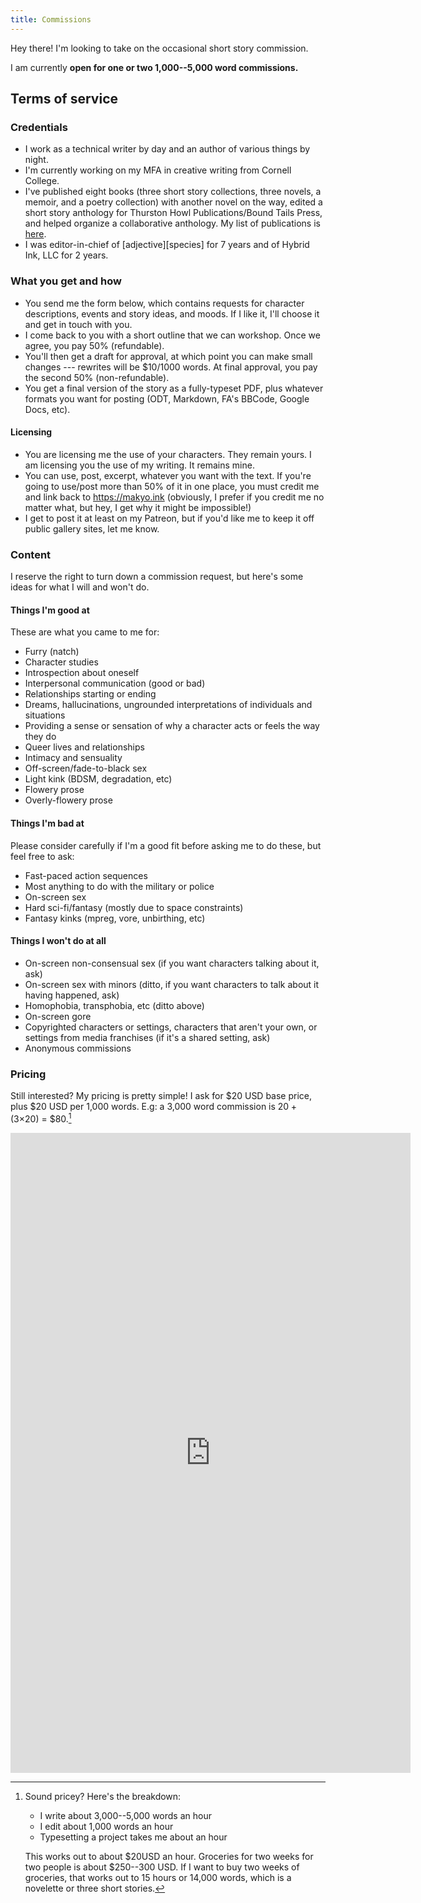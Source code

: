 ```yaml
---
title: Commissions
---
```


Hey there! I'm looking to take on the occasional short story commission.

I am currently **open for one or two 1,000--5,000 word commissions.**

## Terms of service

### Credentials

* I work as a technical writer by day and an author of various things by night.
* I'm currently working on my MFA in creative writing from Cornell College.
* I've published eight books (three short story collections, three novels, a memoir, and a poetry collection) with another novel on the way, edited a short story anthology for Thurston Howl Publications/Bound Tails Press, and helped organize a collaborative anthology. My list of publications is [here](https://makyo.ink/publications).
* I was editor-in-chief of \[adjective\]\[species\] for 7 years and of Hybrid Ink, LLC for 2 years.

### What you get and how

* You send me the form below, which contains requests for character descriptions, events and story ideas, and moods. If I like it, I'll choose it and get in touch with you.
* I come back to you with a short outline that we can workshop. Once we agree, you pay 50% (refundable).
* You'll then get a draft for approval, at which point you can make small changes --- rewrites will be $10/1000 words. At final approval, you pay the second 50% (non-refundable). 
* You get a final version of the story as a fully-typeset PDF, plus whatever formats you want for posting (ODT, Markdown, FA's BBCode, Google Docs, etc).

#### Licensing

* You are licensing me the use of your characters. They remain yours. I am licensing you the use of my writing. It remains mine.
* You can use, post, excerpt, whatever you want with the text. If you're going to use/post more than 50% of it in one place, you must credit me and link back to <https://makyo.ink> (obviously, I prefer if you credit me no matter what, but hey, I get why it might be impossible!)
* I get to post it at least on my Patreon, but if you'd like me to keep it off public gallery sites, let me know.

### Content

I reserve the right to turn down a commission request, but here's some ideas for what I will and won't do.

#### Things I'm good at

These are what you came to me for:

* Furry (natch)
* Character studies
* Introspection about oneself
* Interpersonal communication (good or bad)
* Relationships starting or ending
* Dreams, hallucinations, ungrounded interpretations of individuals and situations
* Providing a sense or sensation of why a character acts or feels the way they do
* Queer lives and relationships
* Intimacy and sensuality
* Off-screen/fade-to-black sex
* Light kink (BDSM, degradation, etc)
* Flowery prose
* Overly-flowery prose

#### Things I'm bad at

Please consider carefully if I'm a good fit before asking me to do these, but feel free to ask:

* Fast-paced action sequences
* Most anything to do with the military or police
* On-screen sex
* Hard sci-fi/fantasy (mostly due to space constraints)
* Fantasy kinks (mpreg, vore, unbirthing, etc)

#### Things I won't do at all

* On-screen non-consensual sex (if you want characters talking about it, ask)
* On-screen sex with minors (ditto, if you want characters to talk about it having happened, ask)
* Homophobia, transphobia, etc (ditto above)
* On-screen gore
* Copyrighted characters or settings, characters that aren't your own, or settings from media franchises (if it's a shared setting, ask)
* Anonymous commissions

### Pricing

Still interested? My pricing is pretty simple! I ask for $20 USD base price, plus $20 USD per 1,000 words. E.g: a 3,000 word commission is $20+(3×$20) = $80.[^pricey]

<iframe src="https://docs.google.com/forms/d/e/1FAIpQLSf8vH8B-uIEGweHVtUbP4pv9ESAQPjMziTPT0GR_VvywzNTeQ/viewform?embedded=true" width="640" height="1024" frameborder="0" marginheight="0" marginwidth="0">Loading…</iframe>

[^pricey]: Sound pricey? Here's the breakdown:

    * I write about 3,000--5,000 words an hour
    * I edit about 1,000 words an hour
    * Typesetting a project takes me about an hour

    This works out to about $20USD an hour. Groceries for two weeks for two people is about $250--300 USD. If I want to buy two weeks of groceries, that works out to 15 hours or 14,000 words, which is a novelette or three short stories.
